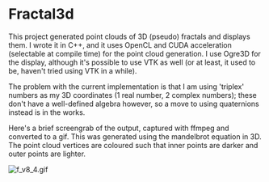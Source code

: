 # Fractal3d

This project generated point clouds of 3D (pseudo) fractals and displays them. 
I wrote it in C++, and it uses OpenCL and CUDA acceleration (selectable at compile time) for the point cloud generation. 
I use Ogre3D for the display, although it's possible to use VTK as well (or at least, it used to be, haven't tried using VTK in a while).

The problem with the current implementation is that I am using 'triplex' numbers as my 3D coordinates (1 real number, 2 complex numbers); these don't have a well-defined algebra however, so a move to using quaternions instead is in the works. 

Here's a brief screengrab of the output, captured with ffmpeg and converted to a gif. This was generated using the mandelbrot equation in 3D. The point cloud vertices are coloured such that inner points are darker and outer points are lighter. 

![f_v8_4.gif](https://bitbucket.org/repo/GypoKq/images/3916095333-f_v8_4.gif)
